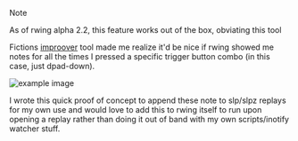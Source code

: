> [!NOTE]
> As of rwing alpha 2.2, this feature works out of the box, obviating this tool

Fictions [improover](https://github.com/Fiction52s/Melee-Improover) tool made me realize it'd be nice if rwing showed me notes for all the times I pressed a specific trigger button combo (in this case, just dpad-down).

![example image](https://github.com/user-attachments/assets/03630c4a-a743-4cbc-b86f-eda76cc5dd84)

I wrote this quick proof of concept to append these note to slp/slpz replays for my own use and would love to add this to rwing itself to run upon opening a replay rather than doing it out of band with my own scripts/inotify watcher stuff.

